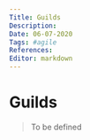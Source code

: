 ```yaml
---
Title: Guilds
Description: 
Date: 06-07-2020
Tags: #agile
References:
Editor: markdown
---
```


# Guilds
> To be defined